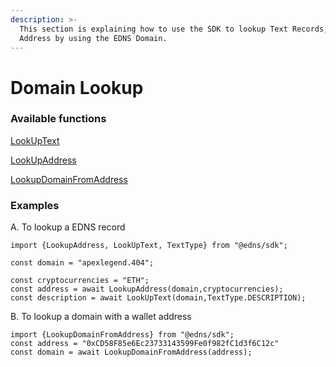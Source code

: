 ```yaml
---
description: >-
  This section is explaining how to use the SDK to lookup Text Records, Wallet
  Address by using the EDNS Domain.
---
```


# Domain Lookup

### Available functions

[LookUpText](lookuptext.md)

[LookUpAddress](lookupaddress.md)

[LookupDomainFromAddress](lookupdomainfromaddress.md)

### Examples

A. To lookup a EDNS record

```
import {LookupAddress, LookUpText, TextType} from "@edns/sdk";

const domain = "apexlegend.404";

const cryptocurrencies = "ETH";
const address = await LookupAddress(domain,cryptocurrencies);
const description = await LookUpText(domain,TextType.DESCRIPTION);
```

B. To lookup a domain with a wallet address

```
import {LookupDomainFromAddress} from "@edns/sdk";
const address = "0xCD58F85e6Ec23733143599Fe0f982fC1d3f6C12c"
const domain = await LookupDomainFromAddress(address);
```
